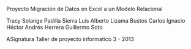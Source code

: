 Proyecto
Migración de Datos en Excel a un Modelo Relacional

Tracy Solange Padilla Sierra
Luis Alberto Lizama Bustos
Carlos Ignacio Héctor Andrés Herrera
Guillermo Soto

ASignatura Taller de proyecto informatico 3 - 2013
